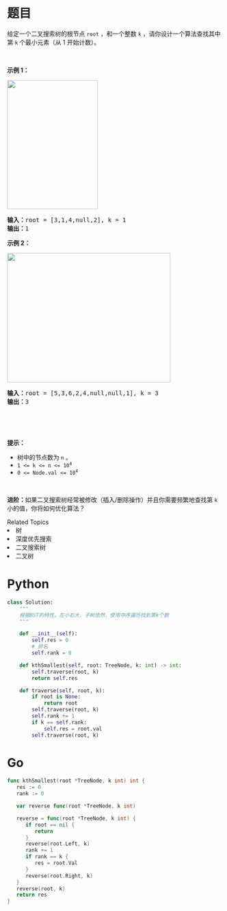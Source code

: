 # 题目
<p>给定一个二叉搜索树的根节点 <code>root</code> ，和一个整数 <code>k</code> ，请你设计一个算法查找其中第 <code>k</code><strong> </strong>个最小元素（从 1 开始计数）。</p>

<p> </p>

<p><strong>示例 1：</strong></p>
<img alt="" src="https://assets.leetcode.com/uploads/2021/01/28/kthtree1.jpg" style="width: 212px; height: 301px;" />
<pre>
<strong>输入：</strong>root = [3,1,4,null,2], k = 1
<strong>输出：</strong>1
</pre>

<p><strong>示例 2：</strong></p>
<img alt="" src="https://assets.leetcode.com/uploads/2021/01/28/kthtree2.jpg" style="width: 382px; height: 302px;" />
<pre>
<strong>输入：</strong>root = [5,3,6,2,4,null,null,1], k = 3
<strong>输出：</strong>3
</pre>

<p> </p>

<p> </p>

<p><strong>提示：</strong></p>

<ul>
	<li>树中的节点数为 <code>n</code> 。</li>
	<li><code>1 <= k <= n <= 10<sup>4</sup></code></li>
	<li><code>0 <= Node.val <= 10<sup>4</sup></code></li>
</ul>

<p> </p>

<p><strong>进阶：</strong>如果二叉搜索树经常被修改（插入/删除操作）并且你需要频繁地查找第 <code>k</code> 小的值，你将如何优化算法？</p>
<div><div>Related Topics</div><div><li>树</li><li>深度优先搜索</li><li>二叉搜索树</li><li>二叉树</li></div></div>

# Python

```python
class Solution:
    """
    根据BST的特性，左小右大，子树依然，使用中序遍历找到第k个数
    """

    def __init__(self):
        self.res = 0
        # 排名
        self.rank = 0

    def kthSmallest(self, root: TreeNode, k: int) -> int:
        self.traverse(root, k)
        return self.res

    def traverse(self, root, k):
        if root is None:
            return root
        self.traverse(root, k)
        self.rank += 1
        if k == self.rank:
            self.res = root.val
        self.traverse(root, k)
```

# Go

```go
func kthSmallest(root *TreeNode, k int) int {
   res := 0
   rank := 0

   var reverse func(root *TreeNode, k int)

   reverse = func(root *TreeNode, k int) {
      if root == nil {
         return
      }
      reverse(root.Left, k)
      rank += 1
      if rank == k {
         res = root.Val
      }
      reverse(root.Right, k)
   }
   reverse(root, k)
   return res
}
```